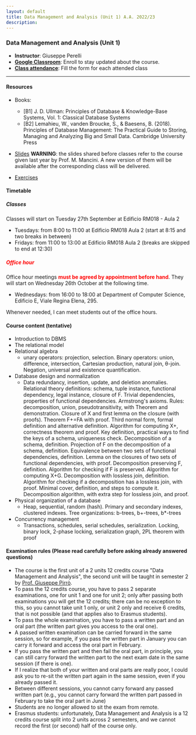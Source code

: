 ```yaml
---
layout: default
title: Data Management and Analysis (Unit 1) A.A. 2022/23
description: 
---
```


### Data Management and Analysis (Unit 1)

 - **Instructor**: Giuseppe Perelli
 - **[Google Classroom](https://classroom.google.com/c/NTM4NjE5NTc0NDYx?cjc=f6gyif7)**: Enroll to stay updated about the course.
 - **[Class attendance](https://docs.google.com/forms/d/e/1FAIpQLSer_n364S5xMFtCCAlUAQs_z0lGCn4h3s7hctDIGAt8gD8X0w/viewform)**: Fill the form for each attended class
 
------

#### Resources
- Books:
  - [B1] J. D. Ullman: Principles of Database & Knowledge-Base Systems, Vol. 1: Classical Database Systems
  - [B2] Lemahieu, W., vanden Broucke, S., & Baesens, B. (2018). Principles of Database Management: The Practical Guide to Storing, Managing and Analyzing Big and Small Data. Cambridge University Press

- [Slides](https://drive.google.com/drive/folders/1w_x8EK4SN6WiPuuDG8XtrqjxfVCga3f9?usp=sharing) **WARNING**: the slides shared before classes refer to the course given last year by Prof. M. Mancini. A new version of them will be available after the corresponding class will be delivered.
- [Exercises](https://drive.google.com/drive/folders/1_KQJe6iYN_n7bcm6LlJTLkeUeGsNkV7p?usp=sharing)
 


#### **Timetable**


##### Classes
Classes will start on Tuesday 27th September at Edificio RM018 - Aula 2

- Tuesdays: from 8:00 to 11:00 at Edificio RM018 Aula 2 (start at 8:15 and two breaks in between)
- Fridays: from 11:00 to 13:00 at Edificio RM018 Aula 2 (breaks are skipped to end at 12:30)
 
##### **<span style="color:red"> Office hour </span>**

Office hour meetings **<span style="color:red">must be agreed by appointment before hand</span>**. They will start on Wednesday 26th October at the following time. 

- Wednesdays: from 16:00 to 18:00 at Department of Computer Science, Edificio E, Viale Regina Elena, 295.

Whenever needed, I can meet students out of the office hours.


#### **Course content** (tentative)

- Introduction to DBMS
- The relational model
- Relational algebra
  - unary operators: projection, selection. Binary operators: union, difference, intersection, Cartesian production, natural join, θ-join. Negation, universal and existence quantification.
- Database design and normalization
  - Data redundancy, insertion, update, and deletion anomalies. Relational theory definitions: schema, tuple instance, functional dependency, legal instance, closure of F. Trivial dependencies, properties of functional dependencies. Armstrong's axioms. Rules: decomposition, union, pseudotransitivity, with Theorem and demonstration. Closure of X and first lemma on the closure (with proofs). Theorem F+=FA with proof. Third normal form, formal definition and alternative definition. Algorithm for computing X+, correctness theorem and proof. Key definition, practical ways to find the keys of a schema, uniqueness check. Decomposition of a schema, definition. Projection of F on the decomposition of a schema, definition. Equivalence between two sets of functional dependencies, definition. Lemma on the closures of two sets of functional dependencies, with proof. Decomposition preserving F, definition. Algorithm for checking if F is preserved. Algorithm for computing X+G. Decomposition with lossless join, definition. Algorithm for checking if a decomposition has a lossless join, with proof. Minimal cover, definition, and steps to compute it. Decomposition algorithm, with extra step for lossless join, and proof.
- Physical organization of a database
  - Heap, sequential, random (hash). Primary and secondary indexes, clustered indexes. Tree organizations: b-trees, b+-trees, b*-trees
- Concurrency management
  - Transactions, schedules, serial schedules, serialization. Locking, binary lock, 2-phase locking, serialization graph, 2PL theorem with proof

#### Examination rules (Please **read carefully** before asking already answered questions)

- The course is the first unit of a 2 units 12 credits course "Data Management and Analysis", the second unit will be taught in semester 2 by [Prof. Giuseppe Pirrò](https://ergotid.wordpress.com/).
- To pass the 12 credits course, you have to pass 2 separate examinations, one for unit 1 and one for unit 2; only after passing both examinations you will get the 12 credits; there can be no exception to this, so you cannot take unit 1 only, or unit 2 only and receive 6 credits, that is not possible (and that applies also to Erasmus students).
- To pass the whole examination, you have to pass a written part and an oral part (the written part gives you access to the oral one).
- A passed written examination can be carried forward in the same session, so for example, if you pass the written part in January you can carry it forward and access the oral part in February.
- If you pass the written part and then fail the oral part, in principle, you can still carry forward the written part to the next exam date in the same session (if there is one).
- If I realize that both of your written and oral parts are really poor, I could ask you to re-sit the written part again in the same session, even if you already passed it.
- Between different sessions, you cannot carry forward any passed written part (e.g., you cannot carry forward the written part passed in February to take the oral part in June)
- Students are no longer allowed to sit the exam from remote.
- Erasmus students: unfortunately, Data Management and Analysis is a 12 credits course split into 2 units across 2 semesters, and we cannot record the first (or second) half of the course only.
